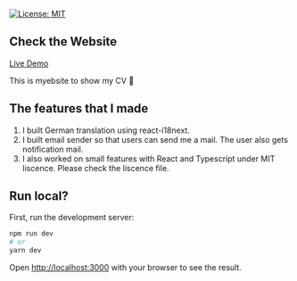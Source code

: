 [![License: MIT](https://img.shields.io/badge/License-MIT-yellow.svg)](https://opensource.org/licenses/MIT)

## Check the Website

[Live Demo](https://jgkang-git-main-jeonggeun-kangs-projects.vercel.app/)

This is myebsite to show my CV 🚀

## The features that I made

1. I built German translation using react-i18next. 
2. I built email sender so that users can send me a mail. The user also gets notification mail.
3. I also worked on small features with React and Typescript under MIT liscence. Please check the liscence file.

## Run local?

First, run the development server:

```bash
npm run dev
# or
yarn dev
```

Open [http://localhost:3000](http://localhost:3000) with your browser to see the result.

